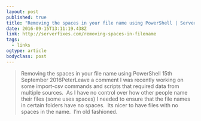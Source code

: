 ```yaml
---
layout: post 
published: true 
title: "Removing the spaces in your file name using PowerShell | ServerFixes" 
date: 2016-09-15T13:11:19.438Z 
link: http://serverfixes.com/removing-spaces-in-filename 
tags:
  - links
ogtype: article 
bodyclass: post 
---
```


> Removing the spaces in your file name using PowerShell
15th September 2016PeterLeave a comment
I was recently working on some import-csv commands and scripts that required data from multiple sources.  As I have no control over how other people name their files (some uses spaces) I needed to ensure that the file names in certain folders have no spaces.  Its nicer to have files with no spaces in the name.  I’m old fashioned.